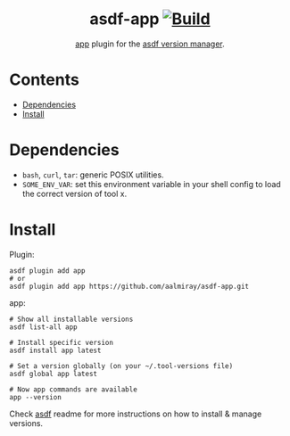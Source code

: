 <div align="center">

# asdf-app [![Build](https://github.com/aalmiray/asdf-app/actions/workflows/build.yml/badge.svg)](https://github.com/aalmiray/asdf-app/actions/workflows/build.yml)

[app](https://acme.com/app) plugin for the [asdf version manager](https://asdf-vm.com).

</div>

# Contents

- [Dependencies](#dependencies)
- [Install](#install)

# Dependencies

- `bash`, `curl`, `tar`: generic POSIX utilities.
- `SOME_ENV_VAR`: set this environment variable in your shell config to load the correct version of tool x.

# Install

Plugin:

```shell
asdf plugin add app
# or
asdf plugin add app https://github.com/aalmiray/asdf-app.git
```

app:

```shell
# Show all installable versions
asdf list-all app

# Install specific version
asdf install app latest

# Set a version globally (on your ~/.tool-versions file)
asdf global app latest

# Now app commands are available
app --version
```

Check [asdf](https://github.com/asdf-vm/asdf) readme for more instructions on how to install & manage versions.
